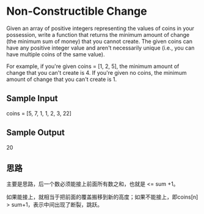 # Non-Constructible Change

Given an array of positive integers representing the values of coins in your possession, 
write a function that returns the minimum amount of change (the minimum sum of money) that you cannot create. 
The given coins can have any positive integer value and aren't necessarily unique 
(i.e., you can have multiple coins of the same value).

For example, if you're given coins = [1, 2, 5], the minimum amount of change that you can't create is 4. 
If you're given no coins, the minimum amount of change that you can't create is 1.

## Sample Input
coins = [5, 7, 1, 1, 2, 3, 22]
## Sample Output
20

## 思路
主要是思路，后一个数必须能接上前面所有数之和，也就是 <= sum +1。

如果能接上，就相当于把前面的覆盖搬移到新的高度；如果不能接上，即coins[n] > sum+1，表示中间出现了断裂，跳跃。